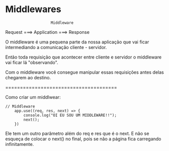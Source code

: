 # Middlewares

                        Middleware

Request     ===>        Application     ===>        Response

O middleware é uma pequena parte da nossa aplicação que vai ficar intermediando a comunicação cliente - servidor.

Então toda requisição que acontecer entre cliente e servidor o middleware vai ficar lá "observando".

Com o middleware você consegue manipular essas requisições antes delas chegarem ao destino.

======================================

Como criar um middlwear:

    // Middleware
        app.use((req, res, next) => {
            console.log("OI EU SOU UM MIDDLEWARE!!");
            next();
        })

Ele tem um outro parâmetro além do req e res que é o next. E não se esqueça de colocar o next() no final, pois se não a página fica carregando infinitamente. 